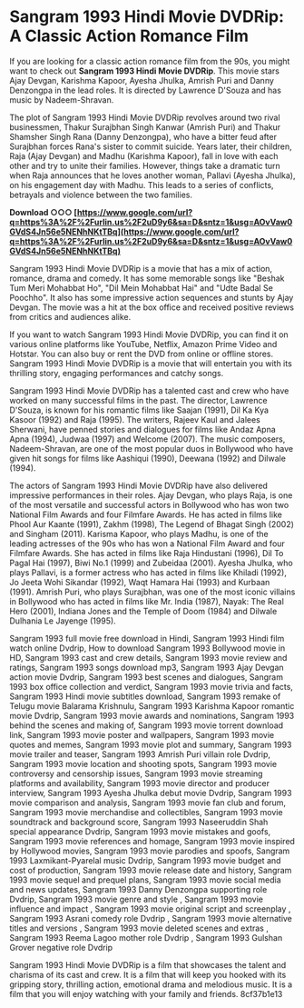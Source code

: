 # Sangram 1993 Hindi Movie DVDRip: A Classic Action Romance Film
 
If you are looking for a classic action romance film from the 90s, you might want to check out **Sangram 1993 Hindi Movie DVDRip**. This movie stars Ajay Devgan, Karishma Kapoor, Ayesha Jhulka, Amrish Puri and Danny Denzongpa in the lead roles. It is directed by Lawrence D'Souza and has music by Nadeem-Shravan.
 
The plot of Sangram 1993 Hindi Movie DVDRip revolves around two rival businessmen, Thakur Surajbhan Singh Kanwar (Amrish Puri) and Thakur Shamsher Singh Rana (Danny Denzongpa), who have a bitter feud after Surajbhan forces Rana's sister to commit suicide. Years later, their children, Raja (Ajay Devgan) and Madhu (Karishma Kapoor), fall in love with each other and try to unite their families. However, things take a dramatic turn when Raja announces that he loves another woman, Pallavi (Ayesha Jhulka), on his engagement day with Madhu. This leads to a series of conflicts, betrayals and violence between the two families.
 
**Download ○○○ [https://www.google.com/url?q=https%3A%2F%2Furlin.us%2F2uD9y6&sa=D&sntz=1&usg=AOvVaw0GVdS4Jn56e5NENhNKtTBq](https://www.google.com/url?q=https%3A%2F%2Furlin.us%2F2uD9y6&sa=D&sntz=1&usg=AOvVaw0GVdS4Jn56e5NENhNKtTBq)**


 
Sangram 1993 Hindi Movie DVDRip is a movie that has a mix of action, romance, drama and comedy. It has some memorable songs like "Beshak Tum Meri Mohabbat Ho", "Dil Mein Mohabbat Hai" and "Udte Badal Se Poochho". It also has some impressive action sequences and stunts by Ajay Devgan. The movie was a hit at the box office and received positive reviews from critics and audiences alike.
 
If you want to watch Sangram 1993 Hindi Movie DVDRip, you can find it on various online platforms like YouTube, Netflix, Amazon Prime Video and Hotstar. You can also buy or rent the DVD from online or offline stores. Sangram 1993 Hindi Movie DVDRip is a movie that will entertain you with its thrilling story, engaging performances and catchy songs.
  
Sangram 1993 Hindi Movie DVDRip has a talented cast and crew who have worked on many successful films in the past. The director, Lawrence D'Souza, is known for his romantic films like Saajan (1991), Dil Ka Kya Kasoor (1992) and Raja (1995). The writers, Rajeev Kaul and Jalees Sherwani, have penned stories and dialogues for films like Andaz Apna Apna (1994), Judwaa (1997) and Welcome (2007). The music composers, Nadeem-Shravan, are one of the most popular duos in Bollywood who have given hit songs for films like Aashiqui (1990), Deewana (1992) and Dilwale (1994).
 
The actors of Sangram 1993 Hindi Movie DVDRip have also delivered impressive performances in their roles. Ajay Devgan, who plays Raja, is one of the most versatile and successful actors in Bollywood who has won two National Film Awards and four Filmfare Awards. He has acted in films like Phool Aur Kaante (1991), Zakhm (1998), The Legend of Bhagat Singh (2002) and Singham (2011). Karisma Kapoor, who plays Madhu, is one of the leading actresses of the 90s who has won a National Film Award and four Filmfare Awards. She has acted in films like Raja Hindustani (1996), Dil To Pagal Hai (1997), Biwi No.1 (1999) and Zubeidaa (2001). Ayesha Jhulka, who plays Pallavi, is a former actress who has acted in films like Khiladi (1992), Jo Jeeta Wohi Sikandar (1992), Waqt Hamara Hai (1993) and Kurbaan (1991). Amrish Puri, who plays Surajbhan, was one of the most iconic villains in Bollywood who has acted in films like Mr. India (1987), Nayak: The Real Hero (2001), Indiana Jones and the Temple of Doom (1984) and Dilwale Dulhania Le Jayenge (1995).
 
Sangram 1993 full movie free download in Hindi,  Sangram 1993 Hindi film watch online Dvdrip,  How to download Sangram 1993 Bollywood movie in HD,  Sangram 1993 cast and crew details,  Sangram 1993 movie review and ratings,  Sangram 1993 songs download mp3,  Sangram 1993 Ajay Devgan action movie Dvdrip,  Sangram 1993 best scenes and dialogues,  Sangram 1993 box office collection and verdict,  Sangram 1993 movie trivia and facts,  Sangram 1993 Hindi movie subtitles download,  Sangram 1993 remake of Telugu movie Balarama Krishnulu,  Sangram 1993 Karishma Kapoor romantic movie Dvdrip,  Sangram 1993 movie awards and nominations,  Sangram 1993 behind the scenes and making of,  Sangram 1993 movie torrent download link,  Sangram 1993 movie poster and wallpapers,  Sangram 1993 movie quotes and memes,  Sangram 1993 movie plot and summary,  Sangram 1993 movie trailer and teaser,  Sangram 1993 Amrish Puri villain role Dvdrip,  Sangram 1993 movie location and shooting spots,  Sangram 1993 movie controversy and censorship issues,  Sangram 1993 movie streaming platforms and availability,  Sangram 1993 movie director and producer interview,  Sangram 1993 Ayesha Jhulka debut movie Dvdrip,  Sangram 1993 movie comparison and analysis,  Sangram 1993 movie fan club and forum,  Sangram 1993 movie merchandise and collectibles,  Sangram 1993 movie soundtrack and background score,  Sangram 1993 Naseeruddin Shah special appearance Dvdrip,  Sangram 1993 movie mistakes and goofs,  Sangram 1993 movie references and homage,  Sangram 1993 movie inspired by Hollywood movies,  Sangram 1993 movie parodies and spoofs,  Sangram 1993 Laxmikant-Pyarelal music Dvdrip,  Sangram 1993 movie budget and cost of production,  Sangram 1993 movie release date and history,  Sangram 1993 movie sequel and prequel plans,  Sangram 1993 movie social media and news updates,  Sangram 1993 Danny Denzongpa supporting role Dvdrip,  Sangram 1993 movie genre and style ,  Sangram 1993 movie influence and impact ,  Sangram 1993 movie original script and screenplay ,  Sangram 1993 Asrani comedy role Dvdrip ,  Sangram 1993 movie alternative titles and versions ,  Sangram 1993 movie deleted scenes and extras ,  Sangram 1993 Reema Lagoo mother role Dvdrip ,  Sangram 1993 Gulshan Grover negative role Dvdrip
 
Sangram 1993 Hindi Movie DVDRip is a film that showcases the talent and charisma of its cast and crew. It is a film that will keep you hooked with its gripping story, thrilling action, emotional drama and melodious music. It is a film that you will enjoy watching with your family and friends.
 8cf37b1e13
 
